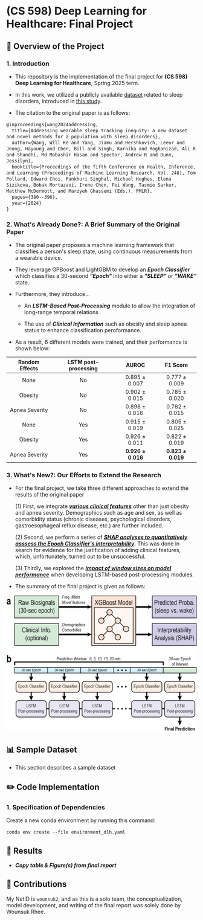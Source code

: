 # **(CS 598) Deep Learning for Healthcare: Final Project**

## **📖 Overview of the Project**

### **1. Introduction**

* This repository is the implementation of the final project for **(CS 598) Deep Learning for Healthcare**, Spring 2025 term.

* In this work, we utilized a publicly available [dataset](https://physionet.org/content/dreamt/2.0.0/) related to sleep disorders, introduced in [this study](https://raw.githubusercontent.com/mlresearch/v248/main/assets/wang24a/wang24a.pdf).

* The citation to the original paper is as follows:
```
@inproceedings{wang2024addressing,
  title={Addressing wearable sleep tracking inequity: a new dataset and novel methods for a population with sleep disorders},
  author={Wang, Will Ke and Yang, Jiamu and Hershkovich, Leeor and Jeong, Hayoung and Chen, Bill and Singh, Karnika and Roghanizad, Ali R and Shandhi, Md Mobashir Hasan and Spector, Andrew R and Dunn, Jessilyn},
  booktitle={Proceedings of the fifth Conference on Health, Inference, and Learning (Proceedings of Machine Learning Research, Vol. 248), Tom Pollard, Edward Choi, Pankhuri Singhal, Michael Hughes, Elena Sizikova, Bobak Mortazavi, Irene Chen, Fei Wang, Tasmie Sarker, Matthew McDermott, and Marzyeh Ghassemi (Eds.). PMLR},
  pages={380--396},
  year={2024}
}
```

### **2. What's Already Done?: A Brief Summary of the Original Paper**

* The original paper proposes a machine learning framework that classifies a person's sleep state, using continuous measurements from a wearable device.

* They leverage GPBoost and LightGBM to develop an ***Epoch Classifier*** which classifies a 30-second ***"Epoch"*** into either a ***"SLEEP"*** or ***"WAKE"*** state.

* Furthermore, they introduce...

  * An ***LSTM-Based Post-Processing*** module to allow the integration of long-range temporal relations
 
  * The use of ***Clinical Information*** such as obesity and sleep apnea status to enhance classification peroformance.
 
* As a result, 6 different models were trained, and their performance is shown below:

| Random Effects   | LSTM post-processing | AUROC               | F1 Score              |
|:----------------:|:--------------------:|:-------------------:|:---------------------:|
| None             | No                   | 0.895 ± 0.007       | 0.777 ± 0.009         |
| Obesity          | No                   | 0.902 ± 0.015       | 0.785 ± 0.020         |
| Apnea Severity   | No                   | 0.898 ± 0.016       | 0.782 ± 0.015         |
| None             | Yes                  | 0.915 ± 0.019       | 0.805 ± 0.025         |
| Obesity          | Yes                  | 0.926 ± 0.011       | 0.822 ± 0.019         |
| Apnea Severity   | Yes                  | **0.926 ± 0.016**   | **0.823 ± 0.019**     |


### **3. What's New?: Our Efforts to Extend the Research**

* For the final project, we take three different approaches to extend the results of the original paper

  (1) First, we integrate ***<u>various clinical features</u>*** other than just obesity and apnea severity. Demographics such as age and sex, as well as comorbidity status (chronic diseases, psychological disorders, gastroesophageal reflux disease, etc.) are further included.

  (2) Second, we perform a series of ***<u>SHAP analyses to quantitatively asssess the Epoch Classifier's interpretability</u>***. This was done in search for evidence for the justification of adding clinical features, which, unfortunately, turned out to be unsuccessful.

  (3) Thirdly, we explored the ***<u>impact of window sizes on model performance</u>*** when developing LSTM-based post-processing modules.

* The summary of the final project is given as follows:

![**Fig. 1.** An overview of the study. Description of **(a)** an epoch classifier and **(b)** LSTM-based post-processing module.](image/Fig_1.png)



## **📊 Sample Dataset**

* This section describes a sample dataset



## **✏️ Code Implementation**

### **1. Specification of Dependencies**

Create a new conda environment by running this command:

```
conda env create --file environment_dlh.yaml
```



## **📐 Results**

* ***Copy table & Figure(s) from final report***


## **👏 Contributions**

My NetID is `wounsuk2`, and as this is a solo team, the conceptualization, model development, and writing of the final report was solely done by Wounsuk Rhee.
